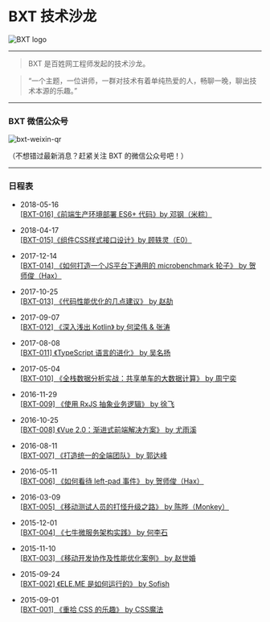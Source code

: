 # BXT 技术沙龙

![BXT logo](https://cloud.githubusercontent.com/assets/5830104/9923541/d91a2b1a-5d28-11e5-89c5-275ec6181aa5.png)

***

> BXT 是百姓网工程师发起的技术沙龙。

> “一个主题，一位讲师，一群对技术有着单纯热爱的人，畅聊一晚，聊出技术本源的乐趣。”

***

### BXT 微信公众号

![bxt-weixin-qr](https://cloud.githubusercontent.com/assets/5830104/9876742/e0309a7c-5bea-11e5-818f-7619c99c5caa.png)

（不想错过最新消息？赶紧关注 BXT 的微信公众号吧！）

***

### 日程表

* 2018-05-16 <br>
[[BXT-016]《前端生产环境部署 ES6+ 代码》by 邓钢（米粽）](https://github.com/baixing/BXT/issues/22)

* 2018-04-17 <br>
[[BXT-015]《组件CSS样式接口设计》by 顾轶灵（E0）](https://github.com/baixing/BXT/issues/20)

* 2017-12-14 <br>
[[BXT-014] 《如何打造一个JS平台下通用的 microbenchmark 轮子》 by 贺师俊（Hax）](https://github.com/baixing/BXT/issues/19)

* 2017-10-25 <br>
[[BXT-013] 《代码性能优化的几点建议》 by 赵劼](https://github.com/baixing/BXT/issues/17)

* 2017-09-07 <br>
[[BXT-012] 《深入浅出 Kotlin》 by 何梁伟 & 张涛](https://github.com/baixing/BXT/issues/15)

* 2017-08-08 <br>
[[BXT-011] 《TypeScript 语言的进化》 by 吴名扬](https://github.com/baixing/BXT/issues/13)

* 2017-05-04 <br>
[[BXT-010] 《全栈数据分析实战：共享单车的大数据计算》 by 周宁奕](https://github.com/baixing/BXT/issues/11)

* 2016-11-29 <br>
[[BXT-009] 《使用 RxJS 抽象业务逻辑》 by 徐飞](https://github.com/baixing/BXT/issues/10)

* 2016-10-25 <br>
[[BXT-008] 《Vue 2.0：渐进式前端解决方案》 by 尤雨溪](https://github.com/baixing/BXT/issues/9)

* 2016-08-11 <br>
[[BXT-007] 《打造统一的全端团队》 by 郭达峰](https://github.com/baixing/BXT/issues/8)

* 2016-05-11 <br>
[[BXT-006] 《如何看待 left-pad 事件》 by 贺师俊（Hax）](https://github.com/baixing/BXT/issues/7)

* 2016-03-09 <br>
[[BXT-005] 《移动测试人员的打怪升级之路》 by 陈晔（Monkey）](https://github.com/baixing/BXT/issues/6)

* 2015-12-01 <br>
[[BXT-004] 《七牛微服务架构实践》 by 何李石](https://github.com/baixing/BXT/issues/5)

* 2015-11-10 <br>
[[BXT-003] 《移动开发协作及性能优化案例》 by 赵世婚](https://github.com/baixing/BXT/issues/4)

* 2015-09-24 <br>
[[BXT-002] 《ELE.ME 是如何运行的》 by Sofish](https://github.com/baixing/BXT/issues/3)

* 2015-09-01 <br>
[[BXT-001] 《重拾 CSS 的乐趣》 by CSS魔法](https://github.com/baixing/BXT/issues/2)
